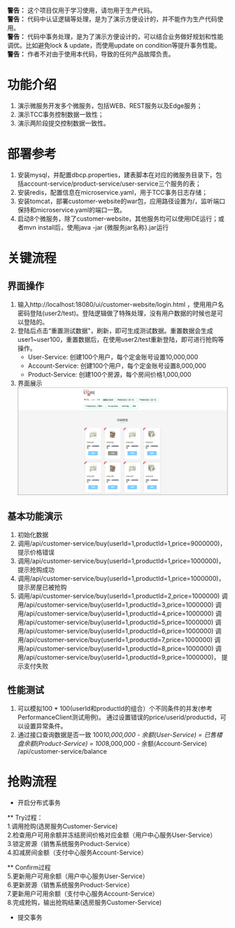 **警告：** 这个项目仅用于学习使用，请勿用于生产代码。   
**警告：** 代码中认证逻辑等处理，是为了演示方便设计的，并不能作为生产代码使用。    
**警告：** 代码中事务处理，是为了演示方便设计的，可以结合业务做好规划和性能调优。比如避免lock & update，而使用update on condition等提升事务性能。   
**警告：** 作者不对由于使用本代码，导致的任何产品故障负责。     

# 功能介绍
1. 演示微服务开发多个微服务，包括WEB、REST服务以及Edge服务；
2. 演示TCC事务控制数据一致性；
3. 演示两阶段提交控制数据一致性。

# 部署参考
1. 安装mysql，并配置dbcp.properties，建表脚本在对应的微服务目录下，包括account-service/product-service/user-service三个服务的表；
2. 安装redis，配置信息在microservice.yaml，用于TCC事务日志存储；
3. 安装tomcat，部署customer-website的war包，应用路径设置为/，监听端口保持和microservice.yaml的端口一致。 
4. 启动8个微服务，除了customer-website，其他服务均可以使用IDE运行；或者mvn install后，使用java -jar {微服务jar名称}.jar运行

# 关键流程
## 界面操作
1. 输入http://localhost:18080/ui/customer-website/login.html ，使用用户名密码登陆(user2/test)。登陆逻辑做了特殊处理，没有用户数据的时候也是可以登陆的。
2. 登陆后点击“重置测试数据"，刷新，即可生成测试数据。重置数据会生成user1~user100，重置数据后，在使用user2/test重新登陆，即可进行抢购等操作。
	 * User-Service: 创建100个用户，每个定金账号设置10,000,000
	 * Account-Service: 创建100个用户，每个定金账号设置8,000,000
	 * Product-Service: 创建100个房源，每个房间价格1,000,000
3. 界面展示
![image](ui.png)


## 基本功能演示
1. 初始化数据
2. 调用/api/customer-service/buy(userId=1,productId=1,price=9000000)，提示价格错误
3. 调用/api/customer-service/buy(userId=1,productId=1,price=1000000)，提示抢购成功
4. 调用/api/customer-service/buy(userId=1,productId=1,price=1000000)，提示房屋已被抢购
5. 调用/api/customer-service/buy(userId=1,productId=2,price=1000000)
   调用/api/customer-service/buy(userId=1,productId=3,price=1000000)
   调用/api/customer-service/buy(userId=1,productId=4,price=1000000)
   调用/api/customer-service/buy(userId=1,productId=5,price=1000000)
   调用/api/customer-service/buy(userId=1,productId=6,price=1000000)
   调用/api/customer-service/buy(userId=1,productId=7,price=1000000)
   调用/api/customer-service/buy(userId=1,productId=8,price=1000000)
   调用/api/customer-service/buy(userId=1,productId=9,price=1000000)， 提示支付失败

## 性能测试
  1. 可以模拟100 * 100(userId和productId的组合）个不同条件的并发(参考PerformanceClient测试用例)。 通过设置错误的price/userid/productid，可以设置异常条件。    
  2. 通过接口查询数据是否一致
       100*10,000,000 - 余额(User-Service) = 已售楼盘余额(Product-Service) = 100*8,000,000  - 余额(Account-Service)
    /api/customer-service/balance

# 抢购流程

* 开启分布式事务     

** Try过程：       
1.调用抢购(选房服务Customer-Service)   
2.检查用户可用余额并冻结房间价格对应金额（用户中心服务User-Service）   
3.锁定房源（销售系统服务Product-Service）   
4.扣减房间金额（支付中心服务Account-Service）   

** Confirm过程     
5.更新用户可用余额（用户中心服务User-Service）   
6.更新房源（销售系统服务Product-Service）    
7.更新用户可用余额（支付中心服务Account-Service）   
8.完成抢购，输出抢购结果(选房服务Customer-Service)   

* 提交事务     

